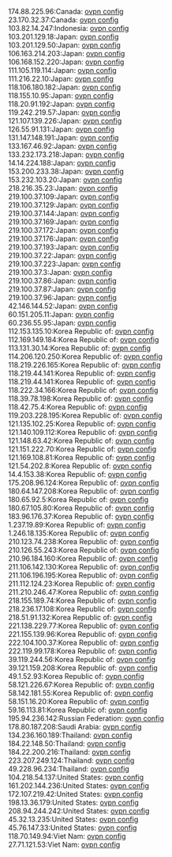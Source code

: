 174.88.225.96:Canada: [ovpn config](vpn/174_88_225_96.ovpn)  
23.170.32.37:Canada: [ovpn config](vpn/23_170_32_37.ovpn)  
103.82.14.247:Indonesia: [ovpn config](vpn/103_82_14_247.ovpn)  
103.201.129.18:Japan: [ovpn config](vpn/103_201_129_18.ovpn)  
103.201.129.50:Japan: [ovpn config](vpn/103_201_129_50.ovpn)  
106.163.214.203:Japan: [ovpn config](vpn/106_163_214_203.ovpn)  
106.168.152.220:Japan: [ovpn config](vpn/106_168_152_220.ovpn)  
111.105.119.114:Japan: [ovpn config](vpn/111_105_119_114.ovpn)  
111.216.22.10:Japan: [ovpn config](vpn/111_216_22_10.ovpn)  
118.106.180.182:Japan: [ovpn config](vpn/118_106_180_182.ovpn)  
118.155.10.95:Japan: [ovpn config](vpn/118_155_10_95.ovpn)  
118.20.91.192:Japan: [ovpn config](vpn/118_20_91_192.ovpn)  
119.242.219.57:Japan: [ovpn config](vpn/119_242_219_57.ovpn)  
121.107.139.226:Japan: [ovpn config](vpn/121_107_139_226.ovpn)  
126.55.91.131:Japan: [ovpn config](vpn/126_55_91_131.ovpn)  
131.147.148.191:Japan: [ovpn config](vpn/131_147_148_191.ovpn)  
133.167.46.92:Japan: [ovpn config](vpn/133_167_46_92.ovpn)  
133.232.173.218:Japan: [ovpn config](vpn/133_232_173_218.ovpn)  
14.14.224.188:Japan: [ovpn config](vpn/14_14_224_188.ovpn)  
153.200.233.38:Japan: [ovpn config](vpn/153_200_233_38.ovpn)  
153.232.103.20:Japan: [ovpn config](vpn/153_232_103_20.ovpn)  
218.216.35.23:Japan: [ovpn config](vpn/218_216_35_23.ovpn)  
219.100.37.109:Japan: [ovpn config](vpn/219_100_37_109.ovpn)  
219.100.37.129:Japan: [ovpn config](vpn/219_100_37_129.ovpn)  
219.100.37.144:Japan: [ovpn config](vpn/219_100_37_144.ovpn)  
219.100.37.169:Japan: [ovpn config](vpn/219_100_37_169.ovpn)  
219.100.37.172:Japan: [ovpn config](vpn/219_100_37_172.ovpn)  
219.100.37.176:Japan: [ovpn config](vpn/219_100_37_176.ovpn)  
219.100.37.193:Japan: [ovpn config](vpn/219_100_37_193.ovpn)  
219.100.37.22:Japan: [ovpn config](vpn/219_100_37_22.ovpn)  
219.100.37.223:Japan: [ovpn config](vpn/219_100_37_223.ovpn)  
219.100.37.3:Japan: [ovpn config](vpn/219_100_37_3.ovpn)  
219.100.37.86:Japan: [ovpn config](vpn/219_100_37_86.ovpn)  
219.100.37.87:Japan: [ovpn config](vpn/219_100_37_87.ovpn)  
219.100.37.96:Japan: [ovpn config](vpn/219_100_37_96.ovpn)  
42.146.144.52:Japan: [ovpn config](vpn/42_146_144_52.ovpn)  
60.151.205.11:Japan: [ovpn config](vpn/60_151_205_11.ovpn)  
60.236.55.95:Japan: [ovpn config](vpn/60_236_55_95.ovpn)  
112.153.135.10:Korea Republic of: [ovpn config](vpn/112_153_135_10.ovpn)  
112.169.149.184:Korea Republic of: [ovpn config](vpn/112_169_149_184.ovpn)  
113.131.30.14:Korea Republic of: [ovpn config](vpn/113_131_30_14.ovpn)  
114.206.120.250:Korea Republic of: [ovpn config](vpn/114_206_120_250.ovpn)  
118.219.226.165:Korea Republic of: [ovpn config](vpn/118_219_226_165.ovpn)  
118.219.44.141:Korea Republic of: [ovpn config](vpn/118_219_44_141.ovpn)  
118.219.44.141:Korea Republic of: [ovpn config](vpn/118_219_44_141.ovpn)  
118.222.34.166:Korea Republic of: [ovpn config](vpn/118_222_34_166.ovpn)  
118.39.78.198:Korea Republic of: [ovpn config](vpn/118_39_78_198.ovpn)  
118.42.75.4:Korea Republic of: [ovpn config](vpn/118_42_75_4.ovpn)  
119.203.228.195:Korea Republic of: [ovpn config](vpn/119_203_228_195.ovpn)  
121.135.102.25:Korea Republic of: [ovpn config](vpn/121_135_102_25.ovpn)  
121.140.109.112:Korea Republic of: [ovpn config](vpn/121_140_109_112.ovpn)  
121.148.63.42:Korea Republic of: [ovpn config](vpn/121_148_63_42.ovpn)  
121.151.222.70:Korea Republic of: [ovpn config](vpn/121_151_222_70.ovpn)  
121.169.108.81:Korea Republic of: [ovpn config](vpn/121_169_108_81.ovpn)  
121.54.202.8:Korea Republic of: [ovpn config](vpn/121_54_202_8.ovpn)  
14.4.153.38:Korea Republic of: [ovpn config](vpn/14_4_153_38.ovpn)  
175.208.96.124:Korea Republic of: [ovpn config](vpn/175_208_96_124.ovpn)  
180.64.147.208:Korea Republic of: [ovpn config](vpn/180_64_147_208.ovpn)  
180.65.92.5:Korea Republic of: [ovpn config](vpn/180_65_92_5.ovpn)  
180.67.105.80:Korea Republic of: [ovpn config](vpn/180_67_105_80.ovpn)  
183.96.176.37:Korea Republic of: [ovpn config](vpn/183_96_176_37.ovpn)  
1.237.19.89:Korea Republic of: [ovpn config](vpn/1_237_19_89.ovpn)  
1.246.18.135:Korea Republic of: [ovpn config](vpn/1_246_18_135.ovpn)  
210.123.74.238:Korea Republic of: [ovpn config](vpn/210_123_74_238.ovpn)  
210.126.55.243:Korea Republic of: [ovpn config](vpn/210_126_55_243.ovpn)  
210.96.184.160:Korea Republic of: [ovpn config](vpn/210_96_184_160.ovpn)  
211.106.142.130:Korea Republic of: [ovpn config](vpn/211_106_142_130.ovpn)  
211.106.196.195:Korea Republic of: [ovpn config](vpn/211_106_196_195.ovpn)  
211.112.124.23:Korea Republic of: [ovpn config](vpn/211_112_124_23.ovpn)  
211.210.246.47:Korea Republic of: [ovpn config](vpn/211_210_246_47.ovpn)  
218.155.189.74:Korea Republic of: [ovpn config](vpn/218_155_189_74.ovpn)  
218.236.17.108:Korea Republic of: [ovpn config](vpn/218_236_17_108.ovpn)  
218.51.91.132:Korea Republic of: [ovpn config](vpn/218_51_91_132.ovpn)  
221.138.229.77:Korea Republic of: [ovpn config](vpn/221_138_229_77.ovpn)  
221.155.139.96:Korea Republic of: [ovpn config](vpn/221_155_139_96.ovpn)  
222.104.100.37:Korea Republic of: [ovpn config](vpn/222_104_100_37.ovpn)  
222.119.99.178:Korea Republic of: [ovpn config](vpn/222_119_99_178.ovpn)  
39.119.244.56:Korea Republic of: [ovpn config](vpn/39_119_244_56.ovpn)  
39.121.159.208:Korea Republic of: [ovpn config](vpn/39_121_159_208.ovpn)  
49.1.52.93:Korea Republic of: [ovpn config](vpn/49_1_52_93.ovpn)  
58.121.226.67:Korea Republic of: [ovpn config](vpn/58_121_226_67.ovpn)  
58.142.181.55:Korea Republic of: [ovpn config](vpn/58_142_181_55.ovpn)  
58.151.16.20:Korea Republic of: [ovpn config](vpn/58_151_16_20.ovpn)  
59.16.113.81:Korea Republic of: [ovpn config](vpn/59_16_113_81.ovpn)  
195.94.236.142:Russian Federation: [ovpn config](vpn/195_94_236_142.ovpn)  
178.80.187.208:Saudi Arabia: [ovpn config](vpn/178_80_187_208.ovpn)  
134.236.160.189:Thailand: [ovpn config](vpn/134_236_160_189.ovpn)  
184.22.148.50:Thailand: [ovpn config](vpn/184_22_148_50.ovpn)  
184.22.200.216:Thailand: [ovpn config](vpn/184_22_200_216.ovpn)  
223.207.249.124:Thailand: [ovpn config](vpn/223_207_249_124.ovpn)  
49.228.96.234:Thailand: [ovpn config](vpn/49_228_96_234.ovpn)  
104.218.54.137:United States: [ovpn config](vpn/104_218_54_137.ovpn)  
161.202.144.236:United States: [ovpn config](vpn/161_202_144_236.ovpn)  
172.107.219.42:United States: [ovpn config](vpn/172_107_219_42.ovpn)  
198.13.36.179:United States: [ovpn config](vpn/198_13_36_179.ovpn)  
208.94.244.242:United States: [ovpn config](vpn/208_94_244_242.ovpn)  
45.32.13.235:United States: [ovpn config](vpn/45_32_13_235.ovpn)  
45.76.147.33:United States: [ovpn config](vpn/45_76_147_33.ovpn)  
118.70.149.94:Viet Nam: [ovpn config](vpn/118_70_149_94.ovpn)  
27.71.121.53:Viet Nam: [ovpn config](vpn/27_71_121_53.ovpn)  
